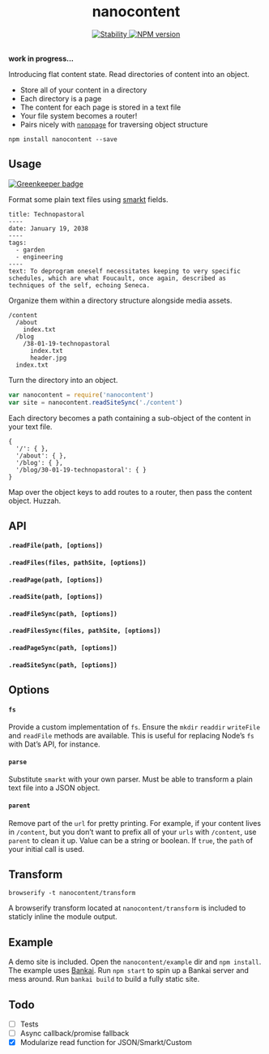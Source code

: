 <h1 align="center">nanocontent</h1>

<div align="center">
  <a href="https://nodejs.org/api/documentation.html#documentation_stability_index">
    <img src="https://img.shields.io/badge/stability-experimental-orange.svg?style=flat-square" alt="Stability" />
  </a>
  <a href="https://www.npmjs.com/package/nanocontent">
    <img src="https://img.shields.io/npm/v/nanocontent.svg?style=flat-square" alt="NPM version" />
  </a>
</div>

<br />

**work in progress...**

Introducing flat content state. Read directories of content into an object.

- Store all of your content in a directory
- Each directory is a page
- The content for each page is stored in a text file
- Your file system becomes a router!
- Pairs nicely with [`nanopage`](https://github.com/jondashkyle/nanopage) for traversing object structure

```
npm install nanocontent --save
```

## Usage

[![Greenkeeper badge](https://badges.greenkeeper.io/jondashkyle/nanocontent.svg)](https://greenkeeper.io/)

Format some plain text files using [smarkt](https://github.com/jondashkyle/smarkt) fields.

```
title: Technopastoral
----
date: January 19, 2038
----
tags:
  - garden
  - engineering
----
text: To deprogram oneself necessitates keeping to very specific schedules, which are what Foucault, once again, described as techniques of the self, echoing Seneca. 
```

Organize them within a directory structure alongside media assets.

```
/content
  /about
    index.txt
  /blog
    /38-01-19-technopastoral
      index.txt
      header.jpg
  index.txt
```

Turn the directory into an object.

```js
var nanocontent = require('nanocontent')
var site = nanocontent.readSiteSync('./content')
```

Each directory becomes a path containing a sub-object of the content in your text file. 

```
{
  '/': { },
  '/about': { },
  '/blog': { },
  '/blog/30-01-19-technopastoral': { }
}
```

Map over the object keys to add routes to a router, then pass the content object. Huzzah.

## API

#### `.readFile(path, [options])`

#### `.readFiles(files, pathSite, [options])`

#### `.readPage(path, [options])`

#### `.readSite(path, [options])`

#### `.readFileSync(path, [options])`

#### `.readFilesSync(files, pathSite, [options])`

#### `.readPageSync(path, [options])`

#### `.readSiteSync(path, [options])`

## Options

#### `fs`

Provide a custom implementation of `fs`. Ensure the `mkdir` `readdir` `writeFile` and `readFile` methods are available. This is useful for replacing Node’s `fs` with Dat’s API, for instance.

#### `parse`

Substitute `smarkt` with your own parser. Must be able to transform a plain text file into a JSON object.

#### `parent`

Remove part of the `url` for pretty printing. For example, if your content lives in `/content`, but you don’t want to prefix all of your `urls` with `/content`, use `parent` to clean it up. Value can be a string or boolean. If `true`, the `path` of your initial call is used.

## Transform

```
browserify -t nanocontent/transform
```

A browserify transform located at `nanocontent/transform` is included to staticly inline the module output.

## Example

A demo site is included. Open the `nanocontent/example` dir and `npm install`. The example uses [Bankai](https://github.com/choojs/bankai). Run `npm start` to spin up a Bankai server and mess around. Run `bankai build` to build a fully static site.

## Todo

- [ ] Tests
- [ ] Async callback/promise fallback
- [x] Modularize read function for JSON/Smarkt/Custom
